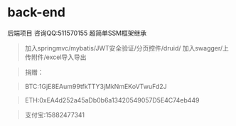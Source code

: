 # back-end
后端项目 咨询QQ:511570155 超简单SSM框架继承

> 加入springmvc/mybatis/JWT安全验证/分页控件/druid/
> 加入swagger/上传附件/excel导入导出


> 捐赠：

> BTC:1GjE8EAum99tfkTTY3jMkNmEKoVTwuFd2J

> ETH:0xEA4d252a45aDb0b6a13420549057D5E4C74eb449

> 支付宝:15882477341
